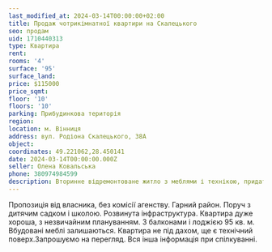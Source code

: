 ```yaml
---
last_modified_at: 2024-03-14T00:00:00+02:00
title: Продаж чотрикімнатної квартири на Скалецького
seo: продам
uid: 1710440313
type: Квартира
rent:
rooms: '4'
surface: '95'
surface_land:
price: $115000
price_sqmt:
floor: '10'
floors: '10'
parking: Прибудинкова територія
region:
location: м. Вінниця
address: вул. Родіона Скалецького, 38А
object:
coordinates: 49.221062,28.450141
date: 2024-03-14T00:00:00.000Z
seller: Олена Ковальська
phone: 380974984599
description: Вторинне відремонтоване житло з меблями і технікою, придатне і готове для проживання
---
```


Пропозиція від власника, без комісії агенству. Гарний район. Поруч з дитячим садком і школою. Розвинута інфраструктура. Квартира дуже хороша, з незвичайним плануванням. З балконами і лоджією 95 кв. м. Вбудовані меблі залишаються. Квартира не під дахом, ще є технічний поверх.Запрошуємо на перегляд. Вся інша інформація при спілкуванні.
